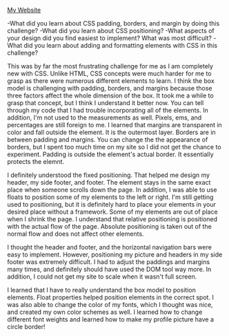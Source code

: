 [My Website](chdmark.github.io)

-What did you learn about CSS padding, borders, and margin by doing this challenge?
-What did you learn about CSS positioning?
-What aspects of your design did you find easiest to implement? What was most difficult?
-What did you learn about adding and formatting elements with CSS in this challenge?

This was by far the most frustrating challenge for me as I am completely new with CSS. Unlike HTML, CSS concepts were much harder for me to grasp as there were numerous different elements to learn. I think the box model is challenging with padding, borders, and margins because those three factors affect the whole dimension of the box. It took me a while to grasp that concept, but I think I understand it better now. You can tell through my code that I had trouble incorporating all of the elements. In addition, I'm not used to the measurements as well. Pixels, ems, and percentages are still foreign to me. I learned that margins are transparent in color and fall outside the element. It is the outermost layer. Borders are in between padding and margins. You can change the the appearance of borders, but I spent too much time on my site so I did not get the chance to experiment. Padding is outside the element's actual border. It essentially protects the elemnt. 

I definitely understood the fixed positioning. That helped me design my header, my side footer, and footer. The element stays in the same exact place when someone scrolls down the page. In addition, I was able to use floats to position some of my elements to the left or right. I'm still getting used to positioning, but it is definitely hard to place your elements in your desired place without a framework. Some of my elements are out of place when I shrink the page. I understand that relative positioning is positioned with the actual flow of the page. Absolute positioning is taken out of the normal flow and does not affect other elements. 

I thought the header and footer, and the horizontal navigation bars were easy to implement. However, positioning my picture and headers in my side footer was extremely difficult. I had to adjust the paddings and margins many times, and definitely should have used the DOM tool way more. In addition, I could not get my site to scale when it wasn't full screen. 

I learned that I have to really understand the box model to position elements. Float properties helped position elements in the correct spot. I was also able to change the color of my fonts, which I thought was nice, and created my own color schemes as well. I learned how to change different font weights and learned how to make my profile picture have a circle border!